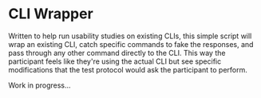 # CLI Wrapper
Written to help run usability studies on existing CLIs, this simple script will wrap an existing CLI, catch specific commands to fake the responses, and pass through any other command directly to the CLI. 
This way the participant feels like they're using the actual CLI but see specific modifications that the test protocol would ask the participant to perform.

Work in progress...